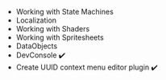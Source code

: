 * Working with State Machines
* Localization
* Working with Shaders
* Working with Spritesheets
* DataObjects
* DevConsole :heavy_check_mark:
* Create UUID context menu editor plugin :heavy_check_mark:
